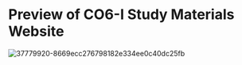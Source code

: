 # Preview of CO6-I Study Materials Website
![37779920-8669ecc276798182e334ee0c40dc25fb](https://user-images.githubusercontent.com/88980866/223643060-c25b1a6a-b279-4641-8d8f-99d58c0a4c31.png)
